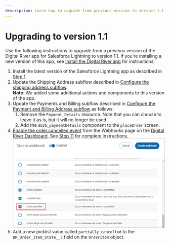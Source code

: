 ```yaml
---
description: Learn how to upgrade from previous version to version 1.1.
---
```


# Upgrading to version 1.1

Use the following instructions to upgrade from a previous version of the Digital River app for Salesforce Lightning to version 1.1. If you're installing a new version of this app, see [Install the Digital River app](integrate-the-salesforce-lightning-app/step-1-install-the-digital-river-app.md) for instructions.

1. Install the latest version of the Salesforce Lightning app as described in [Step 1](integrate-the-salesforce-lightning-app/step-1-install-the-digital-river-app.md).
2. Update the Shipping Address subflow described in [Configure the shipping address subflow](integrate-the-salesforce-lightning-app/step-17-integrate-the-digital-river-components-into-the-checkout-flow/subflow-configuration/configure-the-shipping-address-subflow/).\
   **Note**: We added some additional actions and components to this version of the app.
3. Update the Payments and Billing subflow  described in [Configure the Payment and Billing Address subflow](integrate-the-salesforce-lightning-app/step-17-integrate-the-digital-river-components-into-the-checkout-flow/subflow-configuration/configure-the-payment-and-billing-address-subflow/) as follows:
   1. Remove the `Payment_Details` resource. Note that you can choose to leave it as is, but it will no longer be used.
   2. Add the `db2b_paymentDetails` component to the `placeOrder` screen.
4. [Enable the order.cancelled event](https://docs.digitalriver.com/digital-river-api/administration/dashboard/developers/webhooks/creating-a-webhook#step-3-create-webhooks) from the Webhooks page on the [Digital River Dashboard](https://dashboard.digitalriver.com/login). See [Step 11](integrate-the-salesforce-lightning-app/step-11-set-up-webhooks.md) for complete instructions.\
   ![](<.gitbook/assets/enable order cancelled event.png>)
5. Add a new picklist value called `partially_cancelled` to the `DR_Order_Item_State__c` field on the `OrderItem` object.&#x20;
